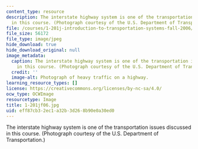 ```yaml
---
content_type: resource
description: The interstate highway system is one of the transportation issues discussed
  in this course. (Photograph courtesy of the U.S. Department of Transportation.)
file: /courses/1-201j-introduction-to-transportation-systems-fall-2006/eff87cb32ec1a32b3d268b90e0a30ed0_1-201jf06.jpg
file_size: 56172
file_type: image/jpeg
hide_download: true
hide_download_original: null
image_metadata:
  caption: The interstate highway system is one of the transportation issues discussed
    in this course. (Photograph courtesy of the U.S. Department of Transportation.)
  credit: ''
  image-alt: Photograph of heavy traffic on a highway.
learning_resource_types: []
license: https://creativecommons.org/licenses/by-nc-sa/4.0/
ocw_type: OCWImage
resourcetype: Image
title: 1-201jf06.jpg
uid: eff87cb3-2ec1-a32b-3d26-8b90e0a30ed0
---
```

The interstate highway system is one of the transportation issues discussed in this course. (Photograph courtesy of the U.S. Department of Transportation.)